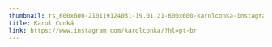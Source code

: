 ```yaml
---
thumbnail: rs_600x600-210119124031-19.01.21-600x600-karolconka-instagram.jpg
title: Karol Conká
link: https://www.instagram.com/karolconka/?hl=pt-br
---
```

